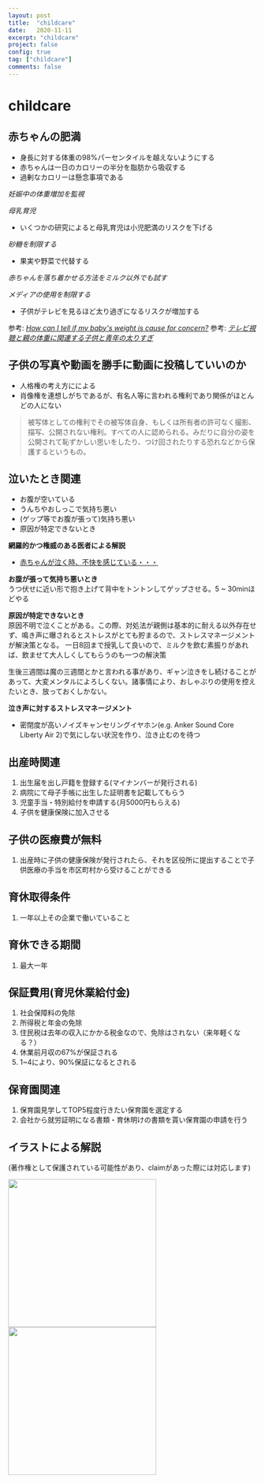 ```yaml
---
layout: post
title:  "childcare"
date:   2020-11-11
excerpt: "childcare"
project: false
config: true
tag: ["childcare"]
comments: false
---
```



# childcare

## 赤ちゃんの肥満
 - 身長に対する体重の98%パーセンタイルを越えないようにする
 - 赤ちゃんは一日のカロリーの半分を脂肪から吸収する
 - 過剰なカロリーは懸念事項である

*妊娠中の体重増加を監視*  

*母乳育児*  
 - いくつかの研究によると母乳育児は小児肥満のリスクを下げる

*砂糖を制限する*  
 - 果実や野菜で代替する

*赤ちゃんを落ち着かせる方法をミルク以外でも試す*  

*メディアの使用を制限する*  
 - 子供がテレビを見るほど太り過ぎになるリスクが増加する  

参考: [*How can I tell if my baby's weight is cause for concern?*](https://www.mayoclinic.org/healthy-lifestyle/infant-and-toddler-health/expert-answers/baby-fat/faq-20058296)
参考: [*テレビ視聴と親の体重に関連する子供と青年の太りすぎ*](https://www.ncbi.nlm.nih.gov/pmc/articles/PMC2746249/#:~:text=In%20a%20cross%2Dsectional%20study,0%E2%80%931%20hour%20per%20day.&text=Findings%20from%20longitudinal%20studies%20also,years%20of%20follow%2Dup%20assessment.)

## 子供の写真や動画を勝手に動画に投稿していいのか
 - 人格権の考え方にによる
 - 肖像権を連想しがちであるが、有名人等に言われる権利であり関係がほとんどの人にない
> 被写体としての権利でその被写体自身、もしくは所有者の許可なく撮影、描写、公開されない権利。すべての人に認められる。みだりに自分の姿を公開されて恥ずかしい思いをしたり、つけ回されたりする恐れなどから保護するというもの。

## 泣いたとき関連
 - お腹が空いている
 - うんちやおしっこで気持ち悪い
 - (ゲップ等でお腹が張って)気持ち悪い
 - 原因が特定できないとき

**網羅的かつ権威のある医者による解説**  
 - [赤ちゃんが泣く時、不快を感じている・・・](http://www.ikomaiin.com/index.php?%E8%B5%A4%E3%81%A1%E3%82%83%E3%82%93%E3%81%8C%E6%B3%A3%E3%81%8F%E6%99%82%E3%80%81%E4%B8%8D%E5%BF%AB%E3%82%92%E6%84%9F%E3%81%98%E3%81%A6%E3%81%84%E3%82%8B)

**お腹が張って気持ち悪いとき**  
うつ伏せに近い形で抱き上げて背中をトントンしてゲップさせる。5 ~ 30minほどやる  

**原因が特定できないとき**  
原因不明で泣くことがある。この際、対処法が親側は基本的に耐える以外存在せず、鳴き声に曝されるとストレスがとても貯まるので、ストレスマネージメントが解決策となる。 
一日8回まで授乳して良いので、ミルクを飲む素振りがあれば、飲ませて大人しくしてもらうのも一つの解決策  

生後三週間は魔の三週間とかと言われる事があり、ギャン泣きをし続けることがあって、大変メンタルによろしくない。諸事情により、おしゃぶりの使用を控えたいとき、放っておくしかない。  

**泣き声に対するストレスマネージメント**  
 - 密閉度が高いノイズキャンセリングイヤホン(e.g. Anker Sound Core Liberty Air 2)で気にしない状況を作り、泣き止むのを待つ


## 出産時関連
 1. 出生届を出し戸籍を登録する(マイナンバーが発行される)
 2. 病院にて母子手帳に出生した証明書を記載してもらう
 3. 児童手当・特別給付を申請する(月5000円もらえる)
 4. 子供を健康保険に加入させる
  

## 子供の医療費が無料  
 1. 出産時に子供の健康保険が発行されたら、それを区役所に提出することで子供医療の手当を市区町村から受けることができる

## 育休取得条件
 1. 一年以上その企業で働いていること

## 育休できる期間
 1. 最大一年

## 保証費用(育児休業給付金)
 1. 社会保障料の免除
 2. 所得税と年金の免除
 3. 住民税は去年の収入にかかる税金なので、免除はされない（来年軽くなる？）
 4. 休業前月収の67%が保証される
 5. 1~4により、90%保証になるとされる

## 保育園関連
 1. 保育園見学してTOP5程度行きたい保育園を選定する
 2. 会社から就労証明になる書類・育休明けの書類を貰い保育園の申請を行う


## イラストによる解説
(著作権として保護されている可能性があり、claimがあった際には対応します)  

<div>
  <img style="width: 300px !important; align: center;" src="https://user-images.githubusercontent.com/4949982/98898483-19975b00-24f1-11eb-8aa9-838e5cc2d53f.jpeg">
</div>

<div>
  <img style="width: 300px !important; align: center;" src="https://user-images.githubusercontent.com/4949982/98898488-1dc37880-24f1-11eb-878c-89768171d03d.jpeg">
</div>
